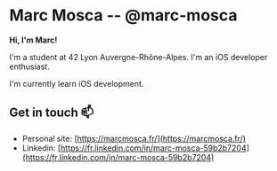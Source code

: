 # Marc Mosca -- @marc-mosca

**Hi, I'm Marc!**

I'm a student at 42 Lyon Auvergne-Rhône-Alpes.
I'm an iOS developer enthusiast.

I'm currently learn iOS development.

## Get in touch 📫

- Personal site: [https://marcmosca.fr/](https://marcmosca.fr/)
- Linkedin: [https://fr.linkedin.com/in/marc-mosca-59b2b7204](https://fr.linkedin.com/in/marc-mosca-59b2b7204)
